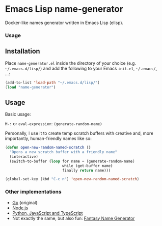 Emacs Lisp name-generator
=========================

Docker-like names generator written in Emacs Lisp (elisp).

### Usage

## Installation

Place `name-generator.el` inside the directory of your choice (e.g. `~/.emacs.d/lisp/`)
and add the following to your Emacs `init.el`, `~/.emacs/`, ...:

```el
(add-to-list 'load-path "~/.emacs.d/lisp/")
(load "name-generator")
```

## Usage

Basic usage:

`M-:` or `eval-expression`: `(generate-random-name)`

Personally, I use it to create temp scratch buffers with creative and,
more importantly, human-friendly names like so:

```el
(defun open-new-random-named-scratch ()
  "Opens a new scratch buffer with a friendly name"
  (interactive)
  (switch-to-buffer (loop for name = (generate-random-name)
                          while (get-buffer name)
                          finally return name)))

(global-set-key (kbd "C-c n") 'open-new-random-named-scratch)
```


### Other implementations

* [Go][1] (original)
* [Node.js][2]
* [Python, JavaScript and TypeScript][3]
* Not exactly the same, but also fun: [Fantasy Name Generator][4]

[1]: https://github.com/docker/docker/blob/master/pkg/namesgenerator/names-generator.go
[2]: https://github.com/atomiqio/docker-namesgenerator
[3]: https://github.com/shamrin/namesgenerator
[4]: https://github.com/skeeto/fantasyname
